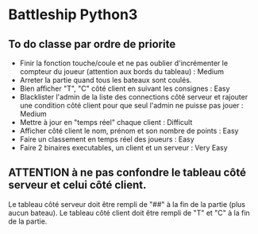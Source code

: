 # Battleship Python3

## To do classe par ordre de priorite
- Finir la fonction touche/coule et ne pas oublier d'incrémenter le compteur du joueur (attention aux bords du tableau) : Medium
- Arreter la partie quand tous les bateaux sont coulés.
- Bien afficher "T", "C" côté client en suivant les consignes : Easy
- Blacklister l'admin de la liste des connections côté serveur et rajouter une condition côté client pour que seul l'admin ne puisse pas jouer : Medium
- Mettre à jour en "temps réel" chaque client : Difficult
- Afficher côté client le nom, prénom et son nombre de points : Easy
- Faire un classement en temps réel des joueurs : Easy
- Faire 2 binaires executables, un client et un serveur : Very Easy

## ATTENTION à ne pas confondre le tableau côté serveur et celui côté client. 
Le tableau côté serveur doit être rempli de "##" à la fin de la partie (plus aucun bateau).
Le tableau côté client doit être rempli de "T" et "C" à la fin de la partie.
